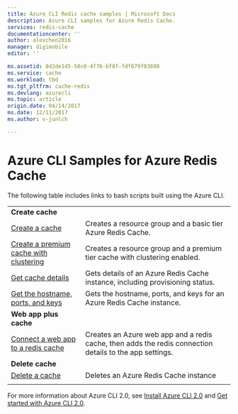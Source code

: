 ```yaml
---
title: Azure CLI Redis cache samples | Microsoft Docs
description: Azure CLI samples for Azure Redis Cache.
services: redis-cache
documentationcenter: ''
author: alexchen2016
manager: digimobile
editor: ''

ms.assetid: 8d2de145-50c0-4f76-bf8f-fdf679f03698
ms.service: cache
ms.workload: tbd
ms.tgt_pltfrm: cache-redis
ms.devlang: azurecli
ms.topic: article
origin.date: 04/14/2017
ms.date: 12/11/2017
ms.author: v-junlch

---
```

# Azure CLI Samples for Azure Redis Cache

The following table includes links to bash scripts built using the Azure CLI.

| | |
|---|---|
|**Create cache**||
| [Create a cache](./scripts/create-cache.md) | Creates a resource group and a basic tier Azure Redis Cache. |
| [Create a premium cache with clustering](./scripts/create-premium-cache-cluster.md) | Creates a resource group and a premium tier cache with clustering enabled.|
| [Get cache details](./scripts/show-cache.md) | Gets details of an Azure Redis Cache instance, including provisioning status. |
| [Get the hostname, ports, and keys](./scripts/cache-keys-ports.md) | Gets the hostname, ports, and keys for an Azure Redis Cache instance. |
|**Web app plus cache**||
| [Connect a web app to a redis cache](../app-service/scripts/app-service-cli-app-service-redis.md) | Creates an Azure web app and a redis cache, then adds the redis connection details to the app settings. |
|**Delete cache**||
| [Delete a cache](./scripts/delete-cache.md) | Deletes an Azure Redis Cache instance  |
| | |

For more information about Azure CLI 2.0, see [Install Azure CLI 2.0](/cli/install-azure-cli) and [Get started with Azure CLI 2.0](/cli/get-started-with-azure-cli).

<!--Update_Description: link update-->